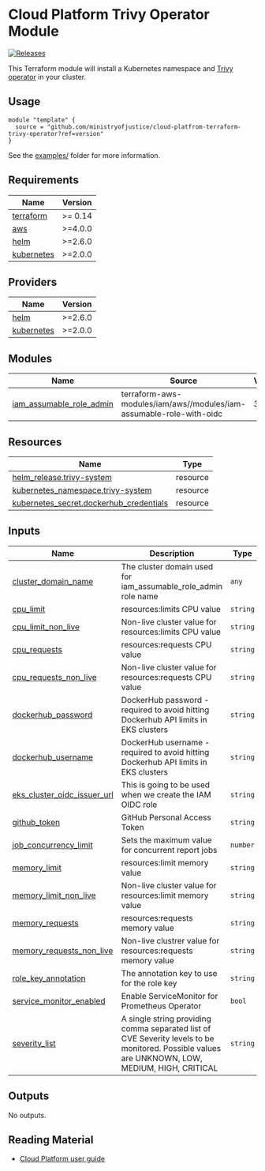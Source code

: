 # Cloud Platform Trivy Operator Module

<!-- Change the URL in the release badge to point towards your new repository -->
[![Releases](https://img.shields.io/github/release/ministryofjustice/cloud-platform-terraform-trivy-operator/all.svg?style=flat-square)](https://github.com/ministryofjustice/cloud-platform-terraform-trivy-operator/releases)

<!-- Add a short description of the module -->
This Terraform module will install a Kubernetes namespace and [Trivy operator](https://aquasecurity.github.io/trivy-operator/v0.1.5/operator/installation/helm/) in your cluster.

## Usage

```hcl
module "template" {
  source = "github.com/ministryofjustice/cloud-platfrom-terraform-trivy-operator?ref=version"
}
```

See the [examples/](examples/) folder for more information.

<!-- BEGIN_TF_DOCS -->
## Requirements

| Name | Version |
|------|---------|
| <a name="requirement_terraform"></a> [terraform](#requirement\_terraform) | >= 0.14 |
| <a name="requirement_aws"></a> [aws](#requirement\_aws) | >=4.0.0 |
| <a name="requirement_helm"></a> [helm](#requirement\_helm) | >=2.6.0 |
| <a name="requirement_kubernetes"></a> [kubernetes](#requirement\_kubernetes) | >=2.0.0 |

## Providers

| Name | Version |
|------|---------|
| <a name="provider_helm"></a> [helm](#provider\_helm) | >=2.6.0 |
| <a name="provider_kubernetes"></a> [kubernetes](#provider\_kubernetes) | >=2.0.0 |

## Modules

| Name | Source | Version |
|------|--------|---------|
| <a name="module_iam_assumable_role_admin"></a> [iam\_assumable\_role\_admin](#module\_iam\_assumable\_role\_admin) | terraform-aws-modules/iam/aws//modules/iam-assumable-role-with-oidc | 3.13.0 |

## Resources

| Name | Type |
|------|------|
| [helm_release.trivy-system](https://registry.terraform.io/providers/hashicorp/helm/latest/docs/resources/release) | resource |
| [kubernetes_namespace.trivy-system](https://registry.terraform.io/providers/hashicorp/kubernetes/latest/docs/resources/namespace) | resource |
| [kubernetes_secret.dockerhub_credentials](https://registry.terraform.io/providers/hashicorp/kubernetes/latest/docs/resources/secret) | resource |

## Inputs

| Name | Description | Type | Default | Required |
|------|-------------|------|---------|:--------:|
| <a name="input_cluster_domain_name"></a> [cluster\_domain\_name](#input\_cluster\_domain\_name) | The cluster domain used for iam\_assumable\_role\_admin role name | `any` | n/a | yes |
| <a name="input_cpu_limit"></a> [cpu\_limit](#input\_cpu\_limit) | resources:limits CPU value | `string` | `"500m"` | no |
| <a name="input_cpu_limit_non_live"></a> [cpu\_limit\_non\_live](#input\_cpu\_limit\_non\_live) | Non-live cluster value for resources:limits CPU value | `string` | `"500m"` | no |
| <a name="input_cpu_requests"></a> [cpu\_requests](#input\_cpu\_requests) | resources:requests CPU value | `string` | `"100m"` | no |
| <a name="input_cpu_requests_non_live"></a> [cpu\_requests\_non\_live](#input\_cpu\_requests\_non\_live) | Non-live cluster value for resources:requests CPU value | `string` | `"100m"` | no |
| <a name="input_dockerhub_password"></a> [dockerhub\_password](#input\_dockerhub\_password) | DockerHub password - required to avoid hitting Dockerhub API limits in EKS clusters | `string` | `""` | no |
| <a name="input_dockerhub_username"></a> [dockerhub\_username](#input\_dockerhub\_username) | DockerHub username - required to avoid hitting Dockerhub API limits in EKS clusters | `string` | `""` | no |
| <a name="input_eks_cluster_oidc_issuer_url"></a> [eks\_cluster\_oidc\_issuer\_url](#input\_eks\_cluster\_oidc\_issuer\_url) | This is going to be used when we create the IAM OIDC role | `string` | `""` | no |
| <a name="input_github_token"></a> [github\_token](#input\_github\_token) | GitHub Personal Access Token | `string` | `""` | no |
| <a name="input_job_concurrency_limit"></a> [job\_concurrency\_limit](#input\_job\_concurrency\_limit) | Sets the maximum value for concurrent report jobs | `number` | `5` | no |
| <a name="input_memory_limit"></a> [memory\_limit](#input\_memory\_limit) | resources:limit memory value | `string` | `"500M"` | no |
| <a name="input_memory_limit_non_live"></a> [memory\_limit\_non\_live](#input\_memory\_limit\_non\_live) | Non-live cluster value for resources:limit memory value | `string` | `"500M"` | no |
| <a name="input_memory_requests"></a> [memory\_requests](#input\_memory\_requests) | resources:requests memory value | `string` | `"100M"` | no |
| <a name="input_memory_requests_non_live"></a> [memory\_requests\_non\_live](#input\_memory\_requests\_non\_live) | Non-live clustrer value for resources:requests memory value | `string` | `"100M"` | no |
| <a name="input_role_key_annotation"></a> [role\_key\_annotation](#input\_role\_key\_annotation) | The annotation key to use for the role key | `string` | `"eks.amazonaws.com/role-arn"` | no |
| <a name="input_service_monitor_enabled"></a> [service\_monitor\_enabled](#input\_service\_monitor\_enabled) | Enable ServiceMonitor for Prometheus Operator | `bool` | `true` | no |
| <a name="input_severity_list"></a> [severity\_list](#input\_severity\_list) | A single string providing comma separated list of CVE Severity levels to be monitored. Possible values are UNKNOWN, LOW, MEDIUM, HIGH, CRITICAL | `string` | `"UNKNOWN,LOW,MEDIUM,HIGH,CRITICAL"` | no |

## Outputs

No outputs.
<!-- END_TF_DOCS -->

<!-- Uncomment the below if this module uses tags -->

<!--
## Tags

Some of the inputs for this module are tags. All infrastructure resources must be tagged to meet the MOJ Technical Guidance on [Documenting owners of infrastructure](https://technical-guidance.service.justice.gov.uk/documentation/standards/documenting-infrastructure-owners.html).

| Name | Description | Type | Default | Required |
|------|-------------|:----:|:-----:|:-----:|
| application |  | string | - | yes |
| business-unit | Area of the MOJ responsible for the service | string | `mojdigital` | yes |
| environment-name |  | string | - | yes |
| infrastructure-support | The team responsible for managing the infrastructure. Should be of the form team-email | string | - | yes |
| is-production |  | string | `false` | yes |
| team_name |  | string | - | yes |
| namespace |  | string | - | yes |
-->

## Reading Material

<!-- Add links to external sources, e.g. Kubernetes or AWS documentation -->

- [Cloud Platform user guide](https://user-guide.cloud-platform.service.justice.gov.uk/#cloud-platform-user-guide)
